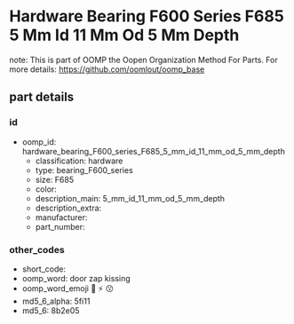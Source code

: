 # Hardware Bearing F600 Series F685 5 Mm Id 11 Mm Od 5 Mm Depth  

note: This is part of OOMP the Oopen Organization Method For Parts. For more details: https://github.com/oomlout/oomp_base

##  part details





### id
* oomp_id: hardware_bearing_F600_series_F685_5_mm_id_11_mm_od_5_mm_depth
  * classification: hardware
  * type: bearing_F600_series
  * size: F685
  * color: 
  * description_main: 5_mm_id_11_mm_od_5_mm_depth
  * description_extra: 
  * manufacturer: 
  * part_number: 

### other_codes
* short_code: 
* oomp_word: door zap kissing
* oomp_word_emoji :door: :zap: :kissing:
* md5_6_alpha: 5fi11
* md5_6: 8b2e05